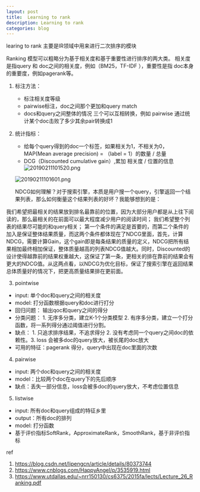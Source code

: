 ```yaml
---
layout: post
title:  Learning to rank
description: Learning to rank
categories: blog
---
```


learing to rank 主要是IR领域中用来进行二次排序的模块

Ranking 模型可以粗略分为基于相关度和基于重要性进行排序的两大类。 相关度是指query 和 doc之间的相关度，例如（BM25，TF-IDF ），重要性是指 doc本身的重要度，例如pagerank等。

1. 标注方法：
    * 标注相关度等级
    * pairwise标注，doc之间那个更加和query match
    * docs和query之间整体的情况
    三个可以互相转换，例如 pairwise 通过统计某个doc击败了多少其余pair转换成1

2. 统计指标：
    * 给每个query得到的doc一个标签，如果相关为1，不相关为0，MAP(Mean average precision) = （label = 1）的数量 / 总量
    * DCG（Discounted cumulative gain）,累加 相关度 / 位置的信息
    ![20190211101520.png](https://i.loli.net/2019/02/11/5c60dab70f927.png)

    ![20190211101601.png](https://i.loli.net/2019/02/11/5c60dadee4f6d.png)

    NDCG如何理解？对于搜索引擎，本质是用户搜一个query，引擎返回一个结果列表，那么如何衡量这个结果列表的好坏？我能够想到的是：

我们希望把最相关的结果放到排名最靠前的位置，因为大部分用户都是从上往下阅读的，那么最相关的在前面可以最大程度减少用户的阅读时间；
我们希望整个列表的结果尽可能的和query相关；
  第一个条件的满足是首要的，而第二个条件的加入是保证整体结果质量，而这两个条件都体现在了NDCG里面，首先，计算NDCG，需要计算Gain，这个gain即是每条结果的质量的定义，NDCG把所有结果相加最终相加保证，整体质量越高的列表NDCG值越大。同时，Discounted的设计使得越靠前的结果权重越大，这保证了第一条，更相关的排在靠前的结果会有更大的NDCG值。从这两点看，以NDCG为优化目标，保证了搜索引擎在返回结果总体质量好的情况下，把更高质量结果排在更前面。


3. pointwise
  * input: 单个doc和query之间的相关度
  * model: 打分函数根据query和doc进行打分
  * 回归问题： 输出qoc和query之间的得分
  * 分类问题： 1. 无序多分类，建立K-1个分类模型 2. 有序多分类，建立一个打分函数，将一系列得分通过阈值进行分割。
  * 缺点： 1. 只追求排序结果，不追求得分   2. 没有考虑同一个query之间doc的依赖性。3. loss 会被多doc的query放大，被长尾的doc放大
  * 可用的特征：pagerank 得分，query中出现在doc里面的次数


4. pairwise
  * input: 两个doc和query之间的相关度
  * model：比较两个doc在query下的先后顺序
  * 缺点：丢失一部分信息，loss会被多doc的query放大，不考虑位置信息

5. listwise
  * input: 所有doc和query组成的特征乡里
  * output：所有doc的排列
  * model: 打分函数
  * 基于评价指标SoftRank，ApproximateRank，SmoothRank，基于非评价指标




ref
1. https://blog.csdn.net/lipengcn/article/details/80373744 
2. https://www.cnblogs.com/HappyAngel/p/3535919.html
3. https://www.utdallas.edu/~nrr150130/cs6375/2015fa/lects/Lecture_26_Ranking.pdf


